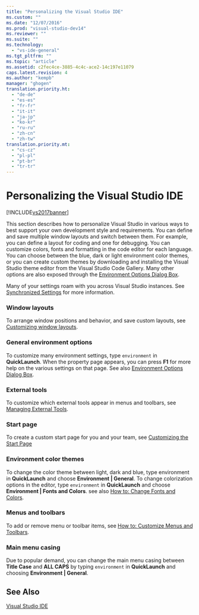 ```yaml
---
title: "Personalizing the Visual Studio IDE"
ms.custom: ""
ms.date: "12/07/2016"
ms.prod: "visual-studio-dev14"
ms.reviewer: ""
ms.suite: ""
ms.technology: 
  - "vs-ide-general"
ms.tgt_pltfrm: ""
ms.topic: "article"
ms.assetid: c2fec4ce-3885-4c4c-ace2-14c197e11079
caps.latest.revision: 4
ms.author: "kempb"
manager: "ghogen"
translation.priority.ht: 
  - "de-de"
  - "es-es"
  - "fr-fr"
  - "it-it"
  - "ja-jp"
  - "ko-kr"
  - "ru-ru"
  - "zh-cn"
  - "zh-tw"
translation.priority.mt: 
  - "cs-cz"
  - "pl-pl"
  - "pt-br"
  - "tr-tr"
---
```

# Personalizing the Visual Studio IDE
[!INCLUDE[vs2017banner](../code-quality/includes/vs2017banner.md)]

This section describes how to personalize Visual Studio in various ways to best support your own development style and requirements. You can define and save multiple window layouts and switch between them. For example, you can define a layout for coding and one for debugging. You can customize colors, fonts and formatting in the code editor for each language. You can choose between the blue, dark or light environment color themes, or you can create custom themes by downloading and installing the Visual Studio theme editor from the Visual Studio Code Gallery. Many other options are also exposed through the [Environment Options Dialog Box](../ide/reference/environment-options-dialog-box.md).  
  
 Many of your settings roam with you across Visual Studio instances. See [Synchronized Settings](../ide/synchronized-settings-in-visual-studio.md) for more information.  
   
### Window layouts  
 To arrange window positions and behavior, and save custom layouts, see [Customizing window layouts](../ide/customizing-window-layouts-in-visual-studio.md).  
  
### General environment options  
 To customize many environment settings, type `environment` in **QuickLaunch**. When the property page appears, you can press  **F1** for more help on the various settings on that page. See also [Environment Options Dialog Box](../ide/reference/environment-options-dialog-box.md).  
  
### External tools  
 To customize which external tools appear in menus and toolbars, see [Managing External Tools](../ide/managing-external-tools.md).  
  
### Start page  
 To create a custom start page for you and your team, see [Customizing the Start Page](../ide/customizing-the-start-page-for-visual-studio.md)  
  
### Environment color themes  
 To change the color theme between light, dark and blue, type environment in **QuickLaunch** and choose **Environment &#124; General**. To change colorization options in the editor, type `environment` in **QuickLaunch** and choose **Environment &#124; Fonts and Colors**. see also [How to: Change Fonts and Colors](../ide/how-to--change-fonts-and-colors-in-visual-studio.md).  
  
### Menus and toolbars  
 To add or remove menu or toolbar items, see [How to: Customize Menus and Toolbars](../ide/how-to--customize-menus-and-toolbars-in-visual-studio.md).  
  
### Main menu casing  
 Due to popular demand, you can change the main menu casing between **Title Case** and **ALL CAPS** by typing `environment` in **QuickLaunch** and choosing **Environment &#124; General**.  
  
## See Also  
 [Visual Studio IDE](../ide/visual-studio-ide.md)
